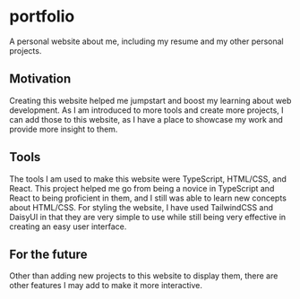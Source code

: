 # portfolio
A personal website about me, including my resume and my other personal projects.

## Motivation
Creating this website helped me jumpstart and boost my learning about web development. As I am introduced to more tools and create more projects, I can add those to this website, as I have a place to showcase my work and provide more insight to them. 

## Tools
The tools I am used to make this website were TypeScript, HTML/CSS, and React. This project helped me go from being a novice in TypeScript and React to being proficient in them, and I still was able to learn new concepts about HTML/CSS. For styling the website, I have used TailwindCSS and DaisyUI in that they are very simple to use while still being very effective in creating an easy user interface. 

## For the future
Other than adding new projects to this website to display them, there are other features I may add to make it more interactive.
